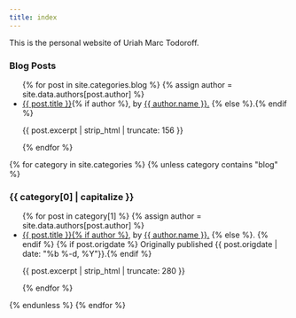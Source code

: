 ```yaml
---
title: index
---
```


This is the personal website of Uriah Marc Todoroff.

<section id="blog" class="index-category">
<h3>Blog Posts</h3>
<ul>
{% for post in site.categories.blog %}
{% assign author = site.data.authors[post.author] %}
<li><a href="{{ post.url }}" title="{{ post.title}}, posted on {{ post.date | date: "%b %-d, %Y" }}">{{ post.title }}</a>{% if author %},
by <a href="{{ author.url }}">{{ author.name }}.</a>
{% else %}.{% endif %}
<p><emph>{{ post.excerpt | strip_html | truncate: 156 }}</emph></p>
</li>
{% endfor %}
</ul>
</section>

{% for category in site.categories %}
{% unless category contains "blog" %}

<section id="{{ category[0] }}" class="index-category">
<h3>{{ category[0] | capitalize }}</h3>
<ul>
{% for post in category[1] %}
{% assign author = site.data.authors[post.author] %}
<li><a href="{{ post.url }}" title="{{ post.title}}, posted on {{ post.date | date: "%b %-d, %Y" }}">{{ post.title }}{% if author %},</a>
by <a href="/authors#{{ author.short_name | slugify }}">{{ author.name }}.</a>
{% else %}</a>. {% endif %}
{% if post.origdate %} Originally published {{ post.origdate | date: "%b %-d, %Y"}}.{% endif %}
<p><emph>{{ post.excerpt | strip_html | truncate: 280 }}</emph></p>
</li>
{% endfor %}
</ul>
</section>
{% endunless %}
{% endfor %}

